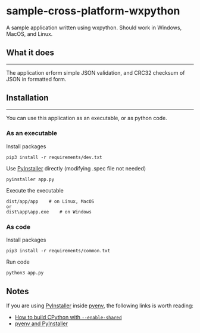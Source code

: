 # sample-cross-platform-wxpython
A sample application written using wxpython.
Should work in Windows, MacOS, and Linux.


## What it does
---
The application erform simple JSON validation, and CRC32 checksum of JSON in formatted form.

## Installation
---
You can use this application as an executable, or as python code.

### As an executable
Install packages
```
pip3 install -r requirements/dev.txt
```
Use [PyInstaller](https://www.pyinstaller.org/) directly (modifying .spec file not needed)
```
pyinstaller app.py
```
Execute the executable
```
dist/app/app    # on Linux, MacOS
or
dist\app\app.exe    # on Windows
```

### As code
Install packages
```
pip3 install -r requirements/common.txt
```
Run code
```
python3 app.py
```

## Notes
If you are using [PyInstaller](https://www.pyinstaller.org/) inside [pyenv](https://github.com/pyenv/pyenv), the following links is worth reading:
* [How to build CPython with `--enable-shared`](https://github.com/pyenv/pyenv/wiki#how-to-build-cpython-with---enable-shared)
* [pyenv and PyInstaller](https://pyinstaller.readthedocs.io/en/stable/development/venv.html)

